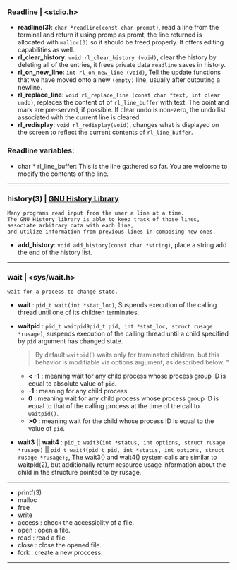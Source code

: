 ### Readline | <stdio.h>
* **readline(3)**: `char *readline(const char prompt)`, read a line from the terminal and return it using promp as promt, the line returned is allocated with `malloc(3)` so it should be freed properly. It offers editing capabilities as well.
* **rl_clear_history**: `void rl_clear_history (void)`, clear the history by deleting all of the entries, it frees private data `readline` saves in history.
* **rl_on_new_line**: `int rl_on_new_line (void)`, Tell the update functions that we have moved onto a new `(empty)` line, usually after outputing a newline.
* **rl_replace_line**: `void rl_replace_line (const char *text, int clear undo)`, replaces the content of of `rl_line_buffer` with text. The point and mark are pre-served, if possible. If clear undo is non-zero, the undo list associated with the current
line is cleared.
* **rl_redisplay**: `void rl_redisplay(void)`, changes what is displayed on the screen to reflect the current contents of `rl_line_buffer`.

### Readline variables:
* char * rl_line_buffer: This is the line gathered so far. You are welcome to modify the contents of the line.

------
### history(3) | [GNU History Library](https://tiswww.case.edu/php/chet/readline/history.html)
    Many programs read input from the user a line at a time.
    The GNU History library is able to keep track of those lines,
    associate arbitrary data with each line,
    and utilize information from previous lines in composing new ones.

* **add_history**: `void add_history(const char *string)`, place a string add the end of the history list.
---
### wait | <sys/wait.h>
    wait for a process to change state.
* **wait** : `pid_t wait(int *stat_loc)`, Suspends execution of the calling thread until one of its children terminates.
* **waitpid** : `pid_t waitpid9pid_t pid, int *stat_loc, struct rusage *rusage)`, suspends execution of the calling thread until a child specified by  `pid` argument has changed state.
    
    > By default `waitpid()` waits only for terminated children, but this behavior is modifiable via options argument, as described below. "
    
    * **< -1** : meaning wait for any child process whose process group ID is equal to absolute value of `pid`.
    * **-1** : meaning for any child process.
    * **0** : meaning  wait for any child process whose process group ID is equal to that of the calling process at the time of the call to `waitpid()`.
    * **>0** : meaning wait for the child whose process ID is equal to the value of `pid`.
* **wait3** || **wait4** : `pid_t wait3(int *status, int options, struct rusage *rusage)` || `pid_t wait4(pid_t pid, int *status, int options, struct rusage *rusage);`, The wait3() and wait4() system calls are similar to waitpid(2), but additionally return resource usage information about the child in the structure pointed to by rusage.
    
---
* printf(3)
* malloc
* free
* write
* access : check the accessiblity of a file.
* open : open a file.
* read : read a file.
* close : close the opened file.
* fork : create a new proccess.
---
